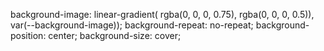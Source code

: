 <!-- background image -->
  background-image: linear-gradient(
    rgba(0, 0, 0, 0.75), 
    rgba(0, 0, 0, 0.5)),
    var(--background-image));
  background-repeat: no-repeat;
  background-position: center;
  background-size: cover;
  